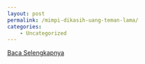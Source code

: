 ```yaml
---
layout: post
permalink: /mimpi-dikasih-uang-teman-lama/
categories:
    - Uncategorized
---
```


[Baca Selengkapnya](/04)